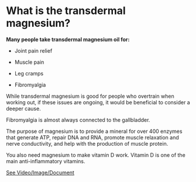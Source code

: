 # What is the transdermal magnesium?

**Many people take transdermal magnesium oil for:**

- Joint pain relief

- Muscle pain

- Leg cramps 

- Fibromyalgia

While transdermal magnesium is good for people who overtrain when working out, if these issues are ongoing, it would be beneficial to consider a deeper cause.

Fibromyalgia is almost always connected to the gallbladder. 

The purpose of magnesium is to provide a mineral for over 400 enzymes that generate ATP, repair DNA and RNA, promote muscle relaxation and nerve conductivity, and help with the production of muscle protein.

You also need magnesium to make vitamin D work. Vitamin D is one of the main anti-inflammatory vitamins. 

 [See Video/Image/Document](https://hls-player.drberg.com/asset?path=migrated-assets/what-is-transdermal-magnesium-symptoms-of-magnesium-deficiency-drberg)